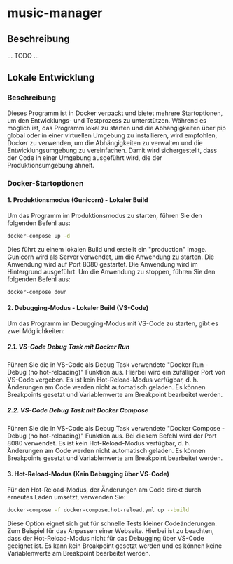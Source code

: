 # music-manager

## Beschreibung

... TODO ...


## Lokale Entwicklung

### Beschreibung
Dieses Programm ist in Docker verpackt und bietet mehrere Startoptionen, um den Entwicklungs- und Testprozess zu unterstützen. Während es möglich ist, das Programm lokal zu starten und die Abhängigkeiten über pip global oder in einer virtuellen Umgebung zu installieren, wird empfohlen, Docker zu verwenden, um die Abhängigkeiten zu verwalten und die Entwicklungsumgebung zu vereinfachen. Damit wird sichergestellt, dass der Code in einer Umgebung ausgeführt wird, die der Produktionsumgebung ähnelt.

### Docker-Startoptionen
#### 1. Produktionsmodus (Gunicorn) - Lokaler Build
Um das Programm im Produktionsmodus zu starten, führen Sie den folgenden Befehl aus:

```bash
docker-compose up -d
```
Dies führt zu einem lokalen Build und erstellt ein "production" Image. Gunicorn wird als Server verwendet, um die Anwendung zu starten. Die Anwendung wird auf Port 8080 gestartet. Die Anwendung wird im Hintergrund ausgeführt. Um die Anwendung zu stoppen, führen Sie den folgenden Befehl aus:

```bash
docker-compose down
```

#### 2. Debugging-Modus - Lokaler Build (VS-Code)
Um das Programm im Debugging-Modus mit VS-Code zu starten, gibt es zwei Möglichkeiten:

##### 2.1. VS-Code Debug Task mit Docker Run
Führen Sie die in VS-Code als Debug Task verwendete "Docker Run - Debug (no hot-reloading)" Funktion aus.
Hierbei wird ein zufälliger Port von VS-Code vergeben. Es ist kein Hot-Reload-Modus verfügbar, d. h. Änderungen am Code werden nicht automatisch geladen. Es können Breakpoints gesetzt und Variablenwerte am Breakpoint bearbeitet werden.

##### 2.2. VS-Code Debug Task mit Docker Compose
Führen Sie die in VS-Code als Debug Task verwendete "Docker Compose - Debug (no hot-reloading)" Funktion aus.
Bei diesem Befehl wird der Port 8080 verwendet. Es ist kein Hot-Reload-Modus verfügbar, d. h. Änderungen am Code werden nicht automatisch geladen. Es können Breakpoints gesetzt und Variablenwerte am Breakpoint bearbeitet werden.

#### 3. Hot-Reload-Modus (Kein Debugging über VS-Code)
Für den Hot-Reload-Modus, der Änderungen am Code direkt durch erneutes Laden umsetzt, verwenden Sie:

```bash
docker-compose -f docker-compose.hot-reload.yml up --build
```
Diese Option eignet sich gut für schnelle Tests kleiner Codeänderungen. Zum Beispiel für das Anpassen einer Webseite. Hierbei ist zu beachten, dass der Hot-Reload-Modus nicht für das Debugging über VS-Code geeignet ist. Es kann kein Breakpoint gesetzt werden und es können keine Variablenwerte am Breakpoint bearbeitet werden.